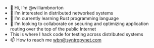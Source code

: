 - 👋 Hi, I’m @williambnorton
- 👀 I’m interested in distributed networked systems
- 🌱 I’m currently learning Rust programming language
- 💞️ I’m looking to collaborate on securing and optimizing application routing over the top of the public Internet
- This is where I hack code for testing across distributed systems
- 📫 How to reach me wbn@syntropynet.com

<!---
williambnorton/williambnorton is a ✨ special ✨ repository because its `README.md` (this file) appears on your GitHub profile.
You can click the Preview link to take a look at your changes.
--->
